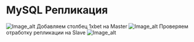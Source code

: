 # MySQL Репликация

![Image_alt](https://github.com/kenttok/LP_Lesson41/blob/master/431.png)
Добавляем столбец 1xbet на Master
![Image_alt](https://github.com/kenttok/LP_Lesson41/blob/master/432.png)
Проверяем отработку репликации на Slave
![Image_alt](https://github.com/kenttok/LP_Lesson41/blob/master/433.png)

